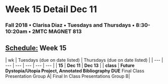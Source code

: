 # Week 15 Detail Dec 11

### Fall 2018 • Clarisa Diaz • Tuesdays and Thursdays • 8:30-10:20am • 2MTC MAGNET 813

## [Schedule:](./) Week 15

| wk | Tuesdays \(due on date listed\) | Thursdays \(due on date listed\) |
| --- | --- | --- | --- | --- | --- |
| **15** | **Dec 11** | **Dec 13** |
| **class** | **Future Dystopia/Utopia Project, Annotated Bibliography DUE** Final Class Presentation Group A|  Final In Class Presentations Group B|